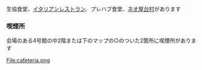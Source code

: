 
生協食堂、[イタリアンレストラン](http://www.capo-p.com/menu_k07.html)、プレハブ食堂、[ネオ屋台村](http://www.w-tokyodo.com/neostall/space/rcast)があります

### 喫煙所

会場のある4号館の中2階または下のマップの○のついた2箇所に喫煙所があります

[<File:cafeteria.png>](/File:cafeteria.png "wikilink")